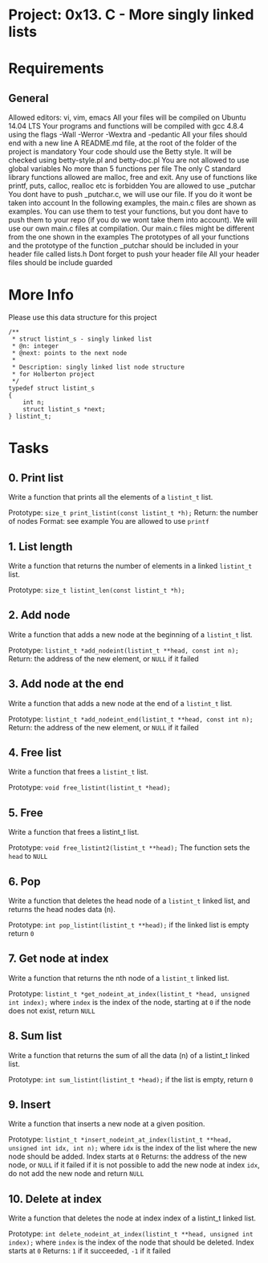 # Project: 0x13. C - More singly linked lists

# Requirements
## General
Allowed editors: vi, vim, emacs
All your files will be compiled on Ubuntu 14.04 LTS
Your programs and functions will be compiled with gcc 4.8.4 using the flags -Wall -Werror -Wextra and -pedantic
All your files should end with a new line
A README.md file, at the root of the folder of the project is mandatory
Your code should use the Betty style. It will be checked using betty-style.pl and betty-doc.pl
You are not allowed to use global variables
No more than 5 functions per file
The only C standard library functions allowed are malloc, free and exit. Any use of functions like printf, puts, calloc, realloc etc is forbidden
You are allowed to use _putchar
You dont have to push _putchar.c, we will use our file. If you do it wont be taken into account
In the following examples, the main.c files are shown as examples. You can use them to test your functions, but you dont have to push them to your repo (if you do we wont take them into account). We will use our own main.c files at compilation. Our main.c files might be different from the one shown in the examples
The prototypes of all your functions and the prototype of the function _putchar should be included in your header file called lists.h
Dont forget to push your header file
All your header files should be include guarded

# More Info
Please use this data structure for this project
```
/**
 * struct listint_s - singly linked list
 * @n: integer
 * @next: points to the next node
 *
 * Description: singly linked list node structure
 * for Holberton project
 */
typedef struct listint_s
{
    int n;
    struct listint_s *next;
} listint_t;
```

# Tasks
## 0. Print list
Write a function that prints all the elements of a `listint_t` list.

Prototype: `size_t print_listint(const listint_t *h);`
Return: the number of nodes
Format: see example
You are allowed to use `printf`

## 1. List length

Write a function that returns the number of elements in a linked `listint_t` list.

Prototype: `size_t listint_len(const listint_t *h);`

## 2. Add node
Write a function that adds a new node at the beginning of a `listint_t` list.

Prototype: `listint_t *add_nodeint(listint_t **head, const int n);`
Return: the address of the new element, or `NULL` if it failed

## 3. Add node at the end
Write a function that adds a new node at the end of a `listint_t` list.

Prototype: `listint_t *add_nodeint_end(listint_t **head, const int n);`
Return: the address of the new element, or `NULL` if it failed

## 4. Free list
Write a function that frees a `listint_t` list.

Prototype: `void free_listint(listint_t *head);`

## 5. Free
Write a function that frees a listint_t list.

Prototype: `void free_listint2(listint_t **head);`
The function sets the `head` to `NULL`

## 6. Pop
Write a function that deletes the head node of a `listint_t` linked list, and returns the head nodes data (n).

Prototype: `int pop_listint(listint_t **head);`
if the linked list is empty return `0`

## 7. Get node at index
Write a function that returns the nth node of a `listint_t` linked list.

Prototype: `listint_t *get_nodeint_at_index(listint_t *head, unsigned int index);`
where `index` is the index of the node, starting at `0`
if the node does not exist, return `NULL`

## 8. Sum list
Write a function that returns the sum of all the data (n) of a listint_t linked list.

Prototype: `int sum_listint(listint_t *head);`
if the list is empty, return `0`

## 9. Insert
Write a function that inserts a new node at a given position.

Prototype: `listint_t *insert_nodeint_at_index(listint_t **head, unsigned int idx, int n);`
where `idx` is the index of the list where the new node should be added. Index starts at `0`
Returns: the address of the new node, or `NULL` if it failed
if it is not possible to add the new node at index `idx`, do not add the new node and return `NULL`

## 10. Delete at index
Write a function that deletes the node at index index of a listint_t linked list.

Prototype: `int delete_nodeint_at_index(listint_t **head, unsigned int index);`
where `index` is the index of the node that should be deleted. Index starts at `0`
Returns: `1` if it succeeded, `-1` if it failed